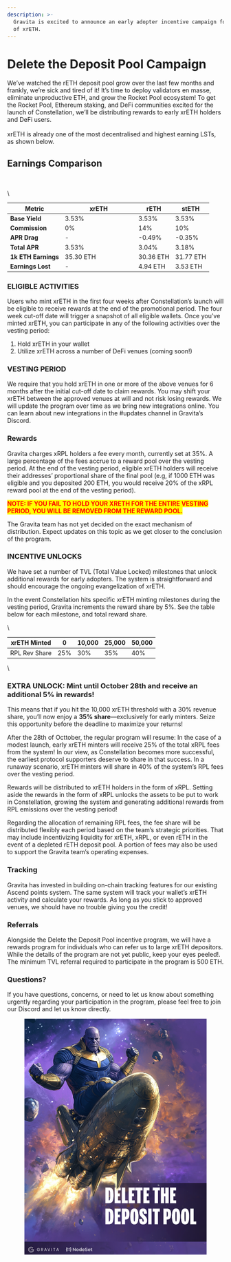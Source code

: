 ```yaml
---
description: >-
  Gravita is excited to announce an early adopter incentive campaign for minters
  of xrETH.
---
```


# Delete the Deposit Pool Campaign

We’ve watched the rETH deposit pool grow over the last few months and frankly, we’re sick and tired of it! It’s time to deploy validators en masse, eliminate unproductive ETH, and grow the Rocket Pool ecosystem! To get the Rocket Pool, Ethereum staking, and DeFi communities excited for the launch of Constellation, we’ll be distributing rewards to early xrETH holders and DeFi users.\
\
xrETH is already one of the most decentralised and highest earning LSTs, as shown below.

## Earnings Comparison

<figure><img src="https://lh7-rt.googleusercontent.com/docsz/AD_4nXfqVLO2Q2IUFUZvrBUz_9WOn3lezE3pNBy4gel3OYg8R6qg8zp00rqMK33MCLSMBAj5ItvB06CbbhC4if7x-H34Fo5slktmto-TO1xs0ocKAG41FshC1EhwW3F9XQSE_TiGoKU2zXaAj76ZkLoaxaepWJxl?key=jZGqKbt-g-IQswHykxA6hw" alt=""><figcaption></figcaption></figure>

\


<table><thead><tr><th>Metric</th><th width="157">xrETH</th><th>rETH</th><th>stETH</th></tr></thead><tbody><tr><td><strong>Base Yield</strong></td><td>3.53%</td><td>3.53%</td><td>3.53%</td></tr><tr><td><strong>Commission</strong></td><td>0%</td><td>14%</td><td>10%</td></tr><tr><td><strong>APR Drag</strong></td><td>-</td><td>-0.49%</td><td>-0.35%</td></tr><tr><td><strong>Total APR</strong></td><td>3.53%</td><td>3.04%</td><td>3.18%</td></tr><tr><td><strong>1k ETH Earnings</strong></td><td>35.30 ETH</td><td>30.36 ETH</td><td>31.77 ETH</td></tr><tr><td><strong>Earnings Lost</strong></td><td>-</td><td>4.94 ETH</td><td>3.53 ETH</td></tr></tbody></table>

### ELIGIBLE ACTIVITIES

Users who mint xrETH in the first four weeks after Constellation’s launch will be eligible to receive rewards at the end of the promotional period. The four week cut-off date will trigger a snapshot of all eligible wallets. Once you’ve minted xrETH, you can participate in any of the following activities over the vesting period:&#x20;

1. Hold xrETH in your wallet&#x20;
2. Utilize xrETH across a number of DeFi venues (coming soon!)

### VESTING PERIOD

We require that you hold xrETH in one or more of the above venues for 6 months after the initial cut-off date to claim rewards. You may shift your xrETH between the approved venues at will and not risk losing rewards. We will update the program over time as we bring new integrations online. You can learn about new integrations in the #updates channel in Gravita’s Discord.

### Rewards

Gravita charges xRPL holders a fee every month, currently set at 35%. A large percentage of the fees accrue to a reward pool over the vesting period. At the end of the vesting period, eligible xrETH holders will receive their addresses’ proportional share of the final pool (e.g, if 1000 ETH was eligible and you deposited 200 ETH, you would receive 20% of the xRPL reward pool at the end of the vesting period).&#x20;

<mark style="color:red;">**NOTE: IF YOU FAIL TO HOLD YOUR XRETH FOR THE ENTIRE VESTING PERIOD, YOU WILL BE REMOVED FROM THE REWARD POOL.**</mark>

The Gravita team has not yet decided on the exact mechanism of distribution. Expect updates on this topic as we get closer to the conclusion of the program.&#x20;

### INCENTIVE UNLOCKS

We have set a number of TVL (Total Value Locked) milestones that unlock additional rewards for early adopters. The system is straightforward and should encourage the ongoing evangelization of xrETH.&#x20;

In the event Constellation hits specific xrETH minting milestones during the vesting period, Gravita increments the reward share by 5%. See the table below for each milestone, and total reward share.&#x20;

\


| xrETH Minted  | 0   | 10,000 | 25,000 | 50,000 |
| ------------- | --- | ------ | ------ | ------ |
| RPL Rev Share | 25% | 30%    | 35%    | 40%    |

\


### **EXTRA UNLOCK:  Mint until October 28th and receive an additional 5% in rewards!**

This means that if you hit the 10,000 xrETH threshold with a 30% revenue share, you’ll now enjoy a **35% share**—exclusively for early minters. Seize this opportunity before the deadline to maximize your returns!

After the 28th of Octtober, the regular program will resume: In the case of a modest launch, early xrETH minters will receive 25% of the total xRPL fees from the system! In our view, as Constellation becomes more successful, the earliest protocol supporters deserve to share in that success. In a runaway scenario, xrETH minters will share in 40% of the system’s RPL fees over the vesting period.&#x20;

Rewards will be distributed to xrETH holders in the form of xRPL. Setting aside the rewards in the form of xRPL unlocks the assets to be put to work in Constellation, growing the system and generating additional rewards from RPL emissions over the vesting period!

Regarding the allocation of remaining RPL fees, the fee share will be distributed flexibly each period based on the team’s strategic priorities. That may include incentivizing liquidity for xrETH, xRPL, or even rETH in the event of a depleted rETH deposit pool. A portion of fees may also be used to support the Gravita team’s operating expenses. &#x20;

### Tracking

Gravita has invested in building on-chain tracking features for our existing Ascend points system. The same system will track your wallet’s xrETH activity and calculate your rewards. As long as you stick to approved venues, we should have no trouble giving you the credit!

### Referrals

Alongside the Delete the Deposit Pool incentive program, we will have a rewards program for individuals who can refer us to large xrETH depositors. While the details of the program are not yet public, keep your eyes peeled!. The minimum TVL referral required to participate in the program is 500 ETH.

### Questions?

If you have questions, concerns, or need to let us know about something urgently regarding your participation in the program, please feel free to join our Discord and let us know directly.&#x20;

<figure><img src="../.gitbook/assets/image (4).png" alt=""><figcaption></figcaption></figure>
